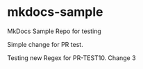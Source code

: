 # mkdocs-sample

MkDocs Sample Repo for testing

Simple change for PR test.

Testing new Regex for PR-TEST10.  Change 3
